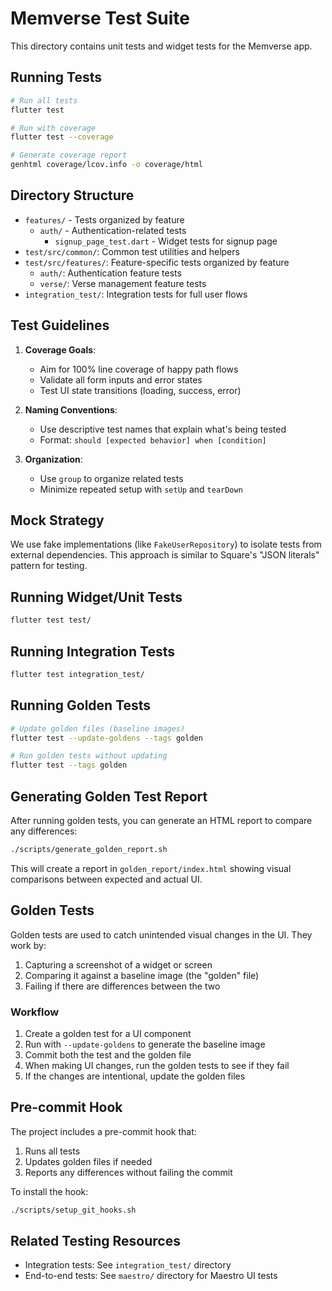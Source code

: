 # Memverse Test Suite

This directory contains unit tests and widget tests for the Memverse app.

## Running Tests

```bash
# Run all tests
flutter test

# Run with coverage
flutter test --coverage

# Generate coverage report
genhtml coverage/lcov.info -o coverage/html
```

## Directory Structure

- `features/` - Tests organized by feature
    - `auth/` - Authentication-related tests
        - `signup_page_test.dart` - Widget tests for signup page
- `test/src/common/`: Common test utilities and helpers
- `test/src/features/`: Feature-specific tests organized by feature
    - `auth/`: Authentication feature tests
    - `verse/`: Verse management feature tests
- `integration_test/`: Integration tests for full user flows

## Test Guidelines

1. **Coverage Goals**:
    - Aim for 100% line coverage of happy path flows
    - Validate all form inputs and error states
    - Test UI state transitions (loading, success, error)

2. **Naming Conventions**:
    - Use descriptive test names that explain what's being tested
    - Format: `should [expected behavior] when [condition]`

3. **Organization**:
    - Use `group` to organize related tests
    - Minimize repeated setup with `setUp` and `tearDown`

## Mock Strategy

We use fake implementations (like `FakeUserRepository`) to isolate tests from external dependencies.
This approach is similar to Square's "JSON literals" pattern for testing.

## Running Widget/Unit Tests

```bash
flutter test test/
```

## Running Integration Tests

```bash
flutter test integration_test/
```

## Running Golden Tests

```bash
# Update golden files (baseline images)
flutter test --update-goldens --tags golden

# Run golden tests without updating
flutter test --tags golden
```

## Generating Golden Test Report

After running golden tests, you can generate an HTML report to compare any differences:

```bash
./scripts/generate_golden_report.sh
```

This will create a report in `golden_report/index.html` showing visual comparisons between expected
and actual UI.

## Golden Tests

Golden tests are used to catch unintended visual changes in the UI. They work by:

1. Capturing a screenshot of a widget or screen
2. Comparing it against a baseline image (the "golden" file)
3. Failing if there are differences between the two

### Workflow

1. Create a golden test for a UI component
2. Run with `--update-goldens` to generate the baseline image
3. Commit both the test and the golden file
4. When making UI changes, run the golden tests to see if they fail
5. If the changes are intentional, update the golden files

## Pre-commit Hook

The project includes a pre-commit hook that:

1. Runs all tests
2. Updates golden files if needed
3. Reports any differences without failing the commit

To install the hook:

```bash
./scripts/setup_git_hooks.sh
```

## Related Testing Resources

- Integration tests: See `integration_test/` directory
- End-to-end tests: See `maestro/` directory for Maestro UI tests
